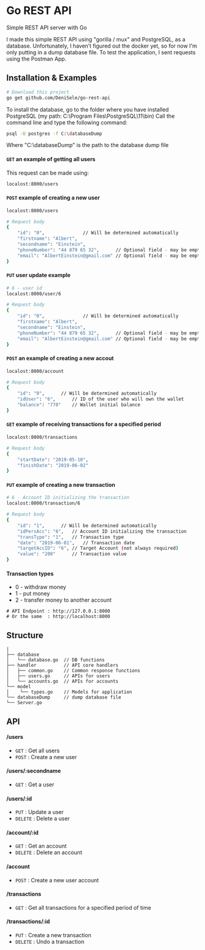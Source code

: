 # Go REST API
Simple REST API server with Go

I made this simple REST API using "gorilla / mux" and PostgreSQL, as a database.
Unfortunately, I haven’t figured out the docker yet, so for now I'm only putting in a dump database file.
To test the application, I sent requests using the Postman App.

## Installation & Examples
```bash
# Download this project
go get github.com/DeniSele/go-rest-api
```

To install the database, go to the folder where you have installed PostgreSQL (my path: C:\Program Files\PostgreSQL\11\bin)
Call the command line and type the following command:
```bash
psql -U postgres -f C:\databaseDump
```
Where "C:\databaseDump" is the path to the database dump file


#### `GET` an example of getting all users
This request can be made using:
```bash
localost:8000/users
```

#### `POST` example of creating a new user
```bash
localost:8000/users

# Request body
{
    "id": "0",  			// Will be determined automatically
    "firstname": "Albert",
    "secondname": "Einstein",
    "phoneNumber": "44 879 65 32",  	// Optional field - may be empty
    "email": "AlbertEinstein@gmail.com" // Optional field - may be empty
}
```

#### `PUT` user update example
```bash
# 6 - user id
localost:8000/user/6

# Request body
{
    "id": "0",  			// Will be determined automatically
    "firstname": "Albert",
    "secondname": "Einstein",
    "phoneNumber": "44 879 65 32",  	// Optional field - may be empty
    "email": "AlbertEinstein@gmail.com" // Optional field - may be empty
}
```

#### `POST` an example of creating a new accout
```bash
localost:8000/account

# Request body
{
    "id": "0",  	// Will be determined automatically
    "idUser": "6",  	// ID of the user who will own the wallet
    "balance": "770"  	// Wallet initial balance
}
```

#### `GET` example of receiving transactions for a specified period
```bash
localost:8000/transactions

# Request body
{
	"startDate": "2019-05-10",
	"finishDate": "2019-06-02"
}
```


#### `PUT` example of creating a new transaction
```bash
# 6 - Account ID initializing the transaction
localost:8000/transaction/6

# Request body
{
	"id": "1",		// Will be determined automatically
	"idPersAcc": "6",	// Account ID initializing the transaction
	"transType": "1",	// Transaction type
	"date": "2019-06-01",	// Transaction date
	"targetAccID": "6",	// Target Account (not always required)
	"value": "200"		// Transaction value
}
```
#### Transaction types
- 0 - withdraw money
- 1 - put money
- 2 - transfer money to another account

```
# API Endpoint : http://127.0.0.1:8000
# Or the same  : http://localhost:8000
```

## Structure
```
|
├── database
│   └── database.go  // DB functions
├── handler          // API core handlers
│   ├── common.go    // Common response functions
│   ├── users.go     // APIs for users
│   └── accounts.go  // APIs for accounts
└── model
│    └── types.go    // Models for application
└── databaseDump     // dump database file
└── Server.go
```

## API

#### /users
* `GET` : Get all users
* `POST` : Create a new user

#### /users/:secondname
* `GET` : Get a user

#### /users/:id
* `PUT` : Update a user
* `DELETE` : Delete a user

#### /account/:id
* `GET` : Get an account
* `DELETE` : Delete an account 

#### /account
* `POST` : Create a new user account

#### /transactions
* `GET` : Get all transactions for a specified period of time

#### /transactions/:id
* `PUT` : Create a new transaction
* `DELETE` : Undo a transaction
